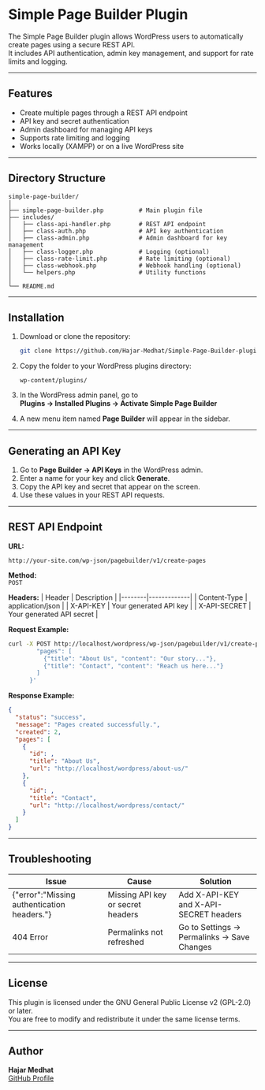 # Simple Page Builder Plugin

The Simple Page Builder plugin allows WordPress users to automatically create pages using a secure REST API.  
It includes API authentication, admin key management, and support for rate limits and logging.

---

## Features

- Create multiple pages through a REST API endpoint  
- API key and secret authentication  
- Admin dashboard for managing API keys  
- Supports rate limiting and logging  
- Works locally (XAMPP) or on a live WordPress site  

---

## Directory Structure

```
simple-page-builder/
│
├── simple-page-builder.php          # Main plugin file
├── includes/
│   ├── class-api-handler.php        # REST API endpoint
│   ├── class-auth.php               # API key authentication
│   ├── class-admin.php              # Admin dashboard for key management
│   ├── class-logger.php             # Logging (optional)
│   ├── class-rate-limit.php         # Rate limiting (optional)
│   ├── class-webhook.php            # Webhook handling (optional)
│   └── helpers.php                  # Utility functions
│
└── README.md
```

---

## Installation

1. Download or clone the repository:
   ```bash
   git clone https://github.com/Hajar-Medhat/Simple-Page-Builder-plugin.git
   ```

2. Copy the folder to your WordPress plugins directory:
   ```
   wp-content/plugins/
   ```

3. In the WordPress admin panel, go to  
   **Plugins → Installed Plugins → Activate Simple Page Builder**

4. A new menu item named **Page Builder** will appear in the sidebar.

---

## Generating an API Key

1. Go to **Page Builder → API Keys** in the WordPress admin.  
2. Enter a name for your key and click **Generate**.  
3. Copy the API key and secret that appear on the screen.  
4. Use these values in your REST API requests.

---

## REST API Endpoint

**URL:**
```
http://your-site.com/wp-json/pagebuilder/v1/create-pages
```

**Method:**  
`POST`

**Headers:**
| Header | Description |
|--------|-------------|
| Content-Type | application/json |
| X-API-KEY | Your generated API key |
| X-API-SECRET | Your generated API secret |

**Request Example:**
```bash
curl -X POST http://localhost/wordpress/wp-json/pagebuilder/v1/create-pages   -H "Content-Type: application/json"   -H "X-API-KEY: your_key_here"   -H "X-API-SECRET: your_secret_here"   -d '{
        "pages": [
          {"title": "About Us", "content": "Our story..."},
          {"title": "Contact", "content": "Reach us here..."}
        ]
      }'
```

**Response Example:**
```json
{
  "status": "success",
  "message": "Pages created successfully.",
  "created": 2,
  "pages": [
    {
      "id": ,
      "title": "About Us",
      "url": "http://localhost/wordpress/about-us/"
    },
    {
      "id": ,
      "title": "Contact",
      "url": "http://localhost/wordpress/contact/"
    }
  ]
}
```

---

## Troubleshooting

| Issue | Cause | Solution |
|-------|--------|-----------|
| {"error":"Missing authentication headers."} | Missing API key or secret headers | Add X-API-KEY and X-API-SECRET headers |
| 404 Error | Permalinks not refreshed | Go to Settings → Permalinks → Save Changes |


---
## License

This plugin is licensed under the GNU General Public License v2 (GPL-2.0) or later.  
You are free to modify and redistribute it under the same license terms.

---
## Author

**Hajar Medhat**  
[GitHub Profile](https://github.com/Hajar-Medhat)
